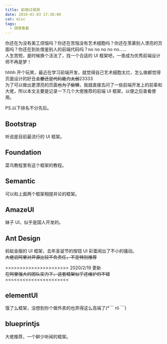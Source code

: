 ```yaml
---
title: 前端UI框架
date: 2019-01-03 17:38:00
cat: misc
tags:
  - 随便看看
---
```


你还在为没有美工烦恼吗？你还在苦恼没有艺术细胞吗？你还在羡慕别人漂亮的页面吗？你还在到处借鉴别人的前端代码吗？no no no no no……<br>
人生苦短，是时候换个活法了，找一个合适的 UI 框架吧，一夜成为优秀前端设计师不再是梦！

hhhh 开个玩笑，最近在学习前端开发，就觉得自己艺术细胞太烂，怎么做都觉得页面设计的好丑~~主要还是代码能力太弱~~23333<br>
为了可以做出更漂亮的页面~~也为了偷懒~~，我就直接去问了一些前端开发上的前辈和大佬，所以本文主要是记录一下几个大佬推荐的前端 UI 框架，以便之后查看使用。

PS.以下排名不分先后。

## Bootstrap

听说是目前最流行的 UI 框架。

## Foundation

菜鸟教程里有这个框架的教程。

## Semantic

可以和上面两个框架相提并论的框架。

## AmazeUI

妹子 UI，似乎是国人开发的。

## Ant Design

蚂蚁金服的 UI 框架，去年圣诞节的按钮 UI 彩蛋闹出了不小的骚动。<br>
~~大佬说阿里对开源比较不负责任，不是特别推荐~~

\>\>\>\>\>\>\>\>\>\>\>\>\>\>\>\>\>\>\>\>\>\> 2020/2/19 更新<br>
~~在阿里强大的团队实力下，这套框架似乎还维护的不错~~<br>
<<<<<<<<<<<<<<<<<<<<<<

## elementUI

饿了么框架，没想到你个做外卖的也弄得这么高端了(\*￣ rǒ ￣)

## blueprintjs

大佬推荐，一个鲜少听闻的框架。
